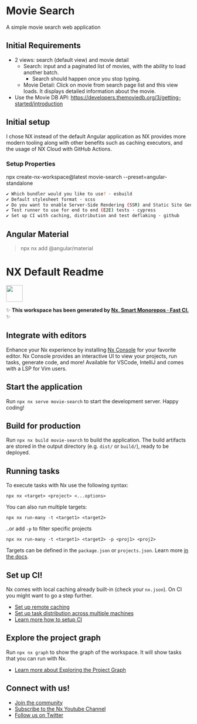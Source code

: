 # Movie Search

A simple movie search web application

## Initial Requirements

- 2 views: search (default view) and movie detail
  - Search: input and a paginated list of movies, with the ability to load another batch.
    - Search should happen once you stop typing.
  - Movie Detail: Click on movie from search page list and this view loads. It displays detailed information about the movie.
- Use the Movie DB API: https://developers.themoviedb.org/3/getting-started/introduction

## Initial setup

I chose NX instead of the default Angular application as NX provides more modern tooling along with other benefits such as caching executors, and the usage of NX Cloud with GitHub Actions.

### Setup Properties

npx create-nx-workspace@latest movie-search --preset=angular-standalone

```sh
✔ Which bundler would you like to use? · esbuild
✔ Default stylesheet format · scss
✔ Do you want to enable Server-Side Rendering (SSR) and Static Site Generation (SSG/Prerendering)? · No
✔ Test runner to use for end to end (E2E) tests · cypress
✔ Set up CI with caching, distribution and test deflaking · github
```

## Angular Material
> npx nx add @angular/material


# NX Default Readme

<a alt="Nx logo" href="https://nx.dev" target="_blank" rel="noreferrer"><img src="https://raw.githubusercontent.com/nrwl/nx/master/images/nx-logo.png" width="45"></a>

✨ **This workspace has been generated by [Nx, Smart Monorepos · Fast CI.](https://nx.dev)** ✨

## Integrate with editors

Enhance your Nx experience by installing [Nx Console](https://nx.dev/nx-console) for your favorite editor. Nx Console
provides an interactive UI to view your projects, run tasks, generate code, and more! Available for VSCode, IntelliJ and
comes with a LSP for Vim users.

## Start the application

Run `npx nx serve movie-search` to start the development server. Happy coding!

## Build for production

Run `npx nx build movie-search` to build the application. The build artifacts are stored in the output directory (e.g. `dist/` or `build/`), ready to be deployed.

## Running tasks

To execute tasks with Nx use the following syntax:

```
npx nx <target> <project> <...options>
```

You can also run multiple targets:

```
npx nx run-many -t <target1> <target2>
```

..or add `-p` to filter specific projects

```
npx nx run-many -t <target1> <target2> -p <proj1> <proj2>
```

Targets can be defined in the `package.json` or `projects.json`. Learn more [in the docs](https://nx.dev/features/run-tasks).

## Set up CI!

Nx comes with local caching already built-in (check your `nx.json`). On CI you might want to go a step further.

- [Set up remote caching](https://nx.dev/features/share-your-cache)
- [Set up task distribution across multiple machines](https://nx.dev/nx-cloud/features/distribute-task-execution)
- [Learn more how to setup CI](https://nx.dev/recipes/ci)

## Explore the project graph

Run `npx nx graph` to show the graph of the workspace.
It will show tasks that you can run with Nx.

- [Learn more about Exploring the Project Graph](https://nx.dev/core-features/explore-graph)

## Connect with us!

- [Join the community](https://nx.dev/community)
- [Subscribe to the Nx Youtube Channel](https://www.youtube.com/@nxdevtools)
- [Follow us on Twitter](https://twitter.com/nxdevtools)
